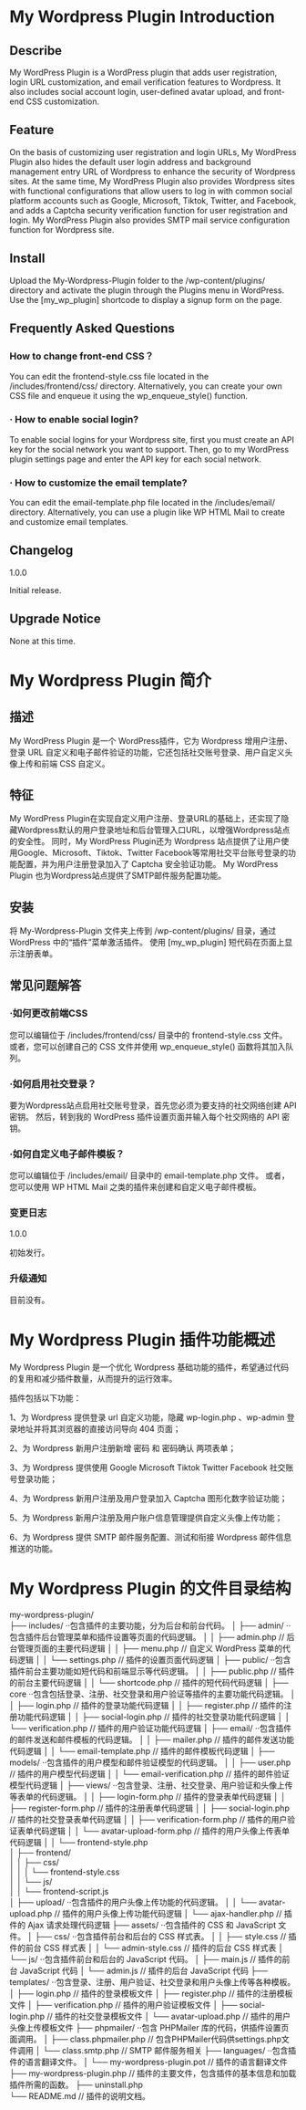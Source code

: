 # My Wordpress Plugin Introduction

## **Describe**

My WordPress Plugin is a WordPress plugin that adds user registration, login URL customization, and email verification features to Wordpress. It also includes social account login, user-defined avatar upload, and front-end CSS customization.

## **Feature**

On the basis of customizing user registration and login URLs, My WordPress Plugin also hides the default user login address and background management entry URL of Wordpress to enhance the security of Wordpress sites.
At the same time, My WordPress Plugin also provides Wordpress sites with functional configurations that allow users to log in with common social platform accounts such as Google, Microsoft, Tiktok, Twitter, and Facebook, and adds a Captcha security verification function for user registration and login.
My WordPress Plugin also provides SMTP mail service configuration function for Wordpress site.

## **Install**

Upload the My-Wordpress-Plugin folder to the /wp-content/plugins/ directory and activate the plugin through the Plugins menu in WordPress. Use the [my_wp_plugin] shortcode to display a signup form on the page.

## **Frequently Asked Questions**

### How to change front-end CSS？

You can edit the frontend-style.css file located in the /includes/frontend/css/ directory.
Alternatively, you can create your own CSS file and enqueue it using the wp_enqueue_style() function.

### · How to enable social login?

To enable social logins for your Wordpress site, first you must create an API key for the social network you want to support. Then, go to my WordPress plugin settings page and enter the API key for each social network.

### · How to customize the email template?

You can edit the email-template.php file located in the /includes/email/ directory. Alternatively, you can use a plugin like WP HTML Mail to create and customize email templates.

## **Changelog**

1.0.0

Initial release.

## **Upgrade Notice**

None at this time.

# My Wordpress Plugin 简介

## **描述**

My WordPress Plugin 是一个 WordPress插件，它为 Wordpress 增用户注册、登录 URL 自定义和电子邮件验证的功能，它还包括社交账号登录、用户自定义头像上传和前端 CSS 自定义。

## **特征**

My WordPress Plugin在实现自定义用户注册、登录URL的基础上，还实现了隐藏Wordpress默认的用户登录地址和后台管理入口URL，以增强Wordpress站点的安全性。
同时，My WordPress Plugin还为 Wordpress 站点提供了让用户使用Google、Microsoft、Tiktok、Twitter Facebook等常用社交平台账号登录的功能配置，并为用户注册登录加入了 Captcha 安全验证功能。
My WordPress Plugin 也为Wordpress站点提供了SMTP邮件服务配置功能。

## **安装**

将 My-Wordpress-Plugin 文件夹上传到 /wp-content/plugins/ 目录，通过 WordPress 中的“插件”菜单激活插件。 使用 [my_wp_plugin] 短代码在页面上显示注册表单。 

## **常见问题解答**

### ·如何更改前端CSS

您可以编辑位于 /includes/frontend/css/ 目录中的 frontend-style.css 文件。 
或者，您可以创建自己的 CSS 文件并使用 wp_enqueue_style() 函数将其加入队列。

### ·如何启用社交登录？

要为Wordpress站点启用社交账号登录，首先您必须为要支持的社交网络创建 API 密钥。 然后，转到我的 WordPress 插件设置页面并输入每个社交网络的 API 密钥。

### ·如何自定义电子邮件模板？

您可以编辑位于 /includes/email/ 目录中的 email-template.php 文件。 或者，您可以使用 WP HTML Mail 之类的插件来创建和自定义电子邮件模板。

### **变更日志**

1.0.0

初始发行。

### **升级通知**

目前没有。

# **My Wordpress Plugin 插件功能概述**

My Wordpress Plugin 是一个优化 Wordpress 基础功能的插件，希望通过代码的复用和减少插件数量，从而提升的运行效率。

插件包括以下功能：

1、为 Wordpress 提供登录 url 自定义功能，隐藏 wp-login.php 、wp-admin 登录地址并将其浏览器的直接访问导向 404 页面；

2、为 Wordpress 新用户注册新增 密码 和 密码确认 两项表单；

3、为 Wordpress 提供使用 Google Microsoft Tiktok Twitter Facebook 社交账号登录功能；

4、为 Wordpress 新用户注册及用户登录加入 Captcha 图形化数字验证功能；

5、为 Wordpress 新用户注册及用户账户信息管理提供自定义头像上传功能；

6、为 Wordpress 提供 SMTP 邮件服务配置、测试和衔接 Wordpress 邮件信息推送的功能。

# **My Wordpress Plugin 的文件目录结构**

 my-wordpress-plugin/    
├── includes/                              ··包含插件的主要功能，分为后台和前台代码。
│   ├── admin/                            ··包含插件后台管理菜单和插件设置等页面的代码逻辑。
│   │   ├── admin.php                // 后台管理页面的主要代码逻辑
│   │   ├── menu.php                 // 自定义 WordPress 菜单的代码逻辑
│   │   └── settings.php              // 插件的设置页面代码逻辑
│   ├── public/                             ··包含插件前台主要功能如短代码和前端显示等代码逻辑。
│   │   ├── public.php                 // 插件的前台主要代码逻辑
│   │   └── shortcode.php           // 插件的短代码代码逻辑
│   ├── core                                ··包含包括登录、注册、社交登录和用户验证等插件的主要功能代码逻辑。
│   │   ├── login.php                  // 插件的登录功能代码逻辑
│   │   ├── register.php              // 插件的注册功能代码逻辑
│   │   ├── social-login.php        // 插件的社交登录功能代码逻辑
│   │   └── verification.php         // 插件的用户验证功能代码逻辑
│   ├── email/                             ··包含插件的邮件发送和邮件模板的代码逻辑。
│   │   ├── mailer.php                // 插件的邮件发送功能代码逻辑
│   │   └── email-template.php  // 插件的邮件模板代码逻辑
│   ├── models/                         ··包含插件的用户模型和邮件验证模型的代码逻辑。
│   │   ├── user.php                   // 插件的用户模型代码逻辑
│   │   └── email-verification.php      // 插件的邮件验证模型代码逻辑
│   ├── views/                                    ··包含登录、注册、社交登录、用户验证和头像上传等表单的代码逻辑。
│   │   ├── login-form.php                 // 插件的登录表单代码逻辑
│   │   ├── register-form.php            // 插件的注册表单代码逻辑
│   │   ├── social-login.php               // 插件的社交登录表单代码逻辑
│   │   ├── verification-form.php       // 插件的用户验证表单代码逻辑
│   │   └── avatar-upload-form.php  // 插件的用户头像上传表单代码逻辑
│   │   └── frontend-style.php    
│   ├── frontend/    
│   │   ├── css/    
│   │   │    └── frontend-style.css    
│   │   └── js/    
│   │        └── frontend-script.js    
│   ├── upload/                               ··包含插件的用户头像上传功能的代码逻辑。
│   │   └── avatar-upload.php         // 插件的用户头像上传功能代码逻辑
│   └── ajax-handler.php                 // 插件的 Ajax 请求处理代码逻辑
├── assets/                                     ··包含插件的 CSS 和 JavaScript 文件。
│   ├── css/                                     ··包含插件前台和后台的 CSS 样式表。
│   │   ├── style.css                        // 插件的前台 CSS 样式表
│   │   └── admin-style.css             // 插件的后台 CSS 样式表
│   └── js/                                        ··包含插件前台和后台的 JavaScript 代码。
│       ├── main.js                            // 插件的前台 JavaScript 代码
│       └── admin.js                          // 插件的后台 JavaScript 代码
├── templates/                                ··包含登录、注册、用户验证、社交登录和用户头像上传等各种模板。
│   ├── login.php                             // 插件的登录模板文件
│   ├── register.php                         // 插件的注册模板文件
│   ├── verification.php                    // 插件的用户验证模板文件
│   ├── social-login.php                   // 插件的社交登录模板文件
│   └── avatar-upload.php               // 插件的用户头像上传模板文件
├── phpmailer/                                 ··包含 PHPMailer 库的代码，供插件设置页面调用。
│    ├── class.phpmailer.php            // 包含PHPMailer代码供settings.php文件调用
│    └── class.smtp.php                    // SMTP 邮件服务相关
├── languages/                                ··包含插件的语言翻译文件。
│   └── my-wordpress-plugin.pot      // 插件的语言翻译文件
├── my-wordpress-plugin.php          // 插件的主要文件，包含插件的基本信息和加载插件所需的函数。
├── uninstall.php    
└── README.md                             // 插件的说明文档。
